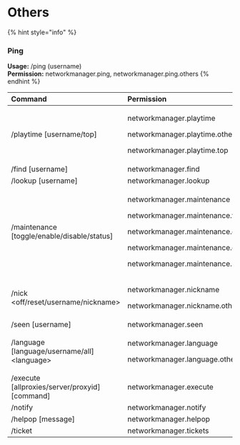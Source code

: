 # Others

{% hint style="info" %}
###  Ping

**Usage:** /ping \(username\)  
**Permission:** networkmanager.ping, networkmanager.ping.others
{% endhint %}

<table>
  <thead>
    <tr>
      <th style="text-align:left">Command</th>
      <th style="text-align:left">Permission</th>
    </tr>
  </thead>
  <tbody>
    <tr>
      <td style="text-align:left">/playtime [username/top]</td>
      <td style="text-align:left">
        <p>networkmanager.playtime</p>
        <p>networkmanager.playtime.other</p>
        <p>networkmanager.playtime.top</p>
      </td>
    </tr>
    <tr>
      <td style="text-align:left">/find [username]</td>
      <td style="text-align:left">networkmanager.find</td>
    </tr>
    <tr>
      <td style="text-align:left">/lookup [username]</td>
      <td style="text-align:left">networkmanager.lookup</td>
    </tr>
    <tr>
      <td style="text-align:left">/maintenance [toggle/enable/disable/status]</td>
      <td style="text-align:left">
        <p>networkmanager.maintenance</p>
        <p>networkmanager.maintenance.toggle</p>
        <p>networkmanager.maintenance.enable</p>
        <p>networkmanager.maintenance.disable</p>
        <p>networkmanager.maintenance.status</p>
      </td>
    </tr>
    <tr>
      <td style="text-align:left">/nick &lt;off/reset/username/nickname&gt;</td>
      <td style="text-align:left">
        <p>networkmanager.nickname</p>
        <p>networkmanager.nickname.other</p>
      </td>
    </tr>
    <tr>
      <td style="text-align:left">/seen [username]</td>
      <td style="text-align:left">networkmanager.seen</td>
    </tr>
    <tr>
      <td style="text-align:left">/language [language/username/all] &lt;language&gt;</td>
      <td style="text-align:left">
        <p>networkmanager.language</p>
        <p>networkmanager.language.other</p>
      </td>
    </tr>
    <tr>
      <td style="text-align:left">/execute [allproxies/server/proxyid] [command]</td>
      <td style="text-align:left">networkmanager.execute</td>
    </tr>
    <tr>
      <td style="text-align:left">/notify</td>
      <td style="text-align:left">networkmanager.notify</td>
    </tr>
    <tr>
      <td style="text-align:left">/helpop [message]</td>
      <td style="text-align:left">networkmanager.helpop</td>
    </tr>
    <tr>
      <td style="text-align:left">/ticket</td>
      <td style="text-align:left">networkmanager.tickets</td>
    </tr>
  </tbody>
</table>